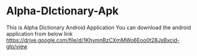 # Alpha-DIctionary-Apk
This is Alpha Dictionary Android Application
You can download the android application from below link
https://drive.google.com/file/d/1KhymnBzCXmMWo6Eoo0t28JsBxcid-gIp/view
